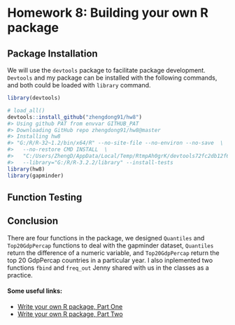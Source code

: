 Homework 8: Building your own R package
=======================================

Package Installation
--------------------

We will use the `devtools` package to facilitate package development. `Devtools` and my package can be installed with the following commands, and both could be loaded with `library` command.

``` r
library(devtools)
```

``` r
# load_all()
devtools::install_github("zhengdong91/hw8")
#> Using github PAT from envvar GITHUB_PAT
#> Downloading GitHub repo zhengdong91/hw8@master
#> Installing hw8
#> "G:/R/R-32~1.2/bin/x64/R" --no-site-file --no-environ --no-save  \
#>   --no-restore CMD INSTALL  \
#>   "C:/Users/ZhengD/AppData/Local/Temp/RtmpAh0grK/devtools72fc2db12f61/zhengdong91-hw8-57564fa"  \
#>   --library="G:/R/R-3.2.2/library" --install-tests
library(hw8)
library(gapminder)
```

Function Testing
----------------

Conclusion
----------

There are four functions in the package, we designed `Quantiles` and `Top20GdpPercap` functions to deal with the gapminder dataset, `Quantiles` return the difference of a numeric variable, and `Top20GdpPercap` return the top 20 GdpPercap countries in a particular year. I also inplemented two functions `fbind` and `freq_out` Jenny shared with us in the classes as a practice.

#### Some useful links:

-   [Write your own R package, Part One](https://stat545-ubc.github.io/packages04_foofactors-package-01.html)
-   [Write your own R package, Part Two](https://stat545-ubc.github.io/packages05_foofactors-package-02.html)
